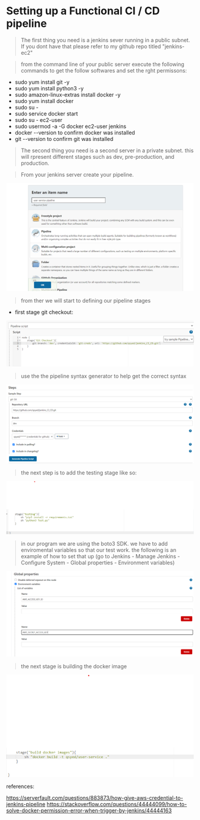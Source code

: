 # Setting up a Functional CI / CD pipeline 

> The first thing you need is a jenkins sever running in a public subnet. If you dont have that please refer to my github repo titled "jenkins-ec2" 

> from the command line of your public server execute the following commands to get the follow softwares and set the rght permissons:

* sudo yum install git -y
* sudo yum install python3 -y
* sudo amazon-linux-extras install docker -y 
* sudo yum install docker
* sudo su -
* sudo service docker start
* sudo su - ec2-user
* sudo usermod -a -G docker ec2-user jenkins
* docker --version to confirm docker was installed
* git --version to confirm git was installed


> The second thing you need is a second server in a private subnet. this will rpresent different stages such as dev, pre-production, and production. 





> From your jenkins server create your pipeline. 

<img src = "imgs/create-pipeline.png">


>from ther we will start to defining our pipeline stages 

* first stage git checkout:

<img src = "imgs/stage-1.png">

> use the the pipeline syntax generator to help get the correct syntax 

<img src = "imgs/node-stage1-gitcheckout.png">

> the next step is to add the testing stage like so:

<img src = "imgs/node-stage2.png">

> in our program we are using the boto3 SDK. we have to add enviromental variables so that our test work. the following is an example of how to set that up (go to Jenkins - Manage Jenkins - Configure System - Global properties - Environment variables)

<img src = "imgs/env.png">

> the next stage is building the docker image 

<img src = "imgs/build-docker.png">



references: 

https://serverfault.com/questions/883873/how-give-aws-credential-to-jenkins-pipeline
https://stackoverflow.com/questions/44444099/how-to-solve-docker-permission-error-when-trigger-by-jenkins/44444163
